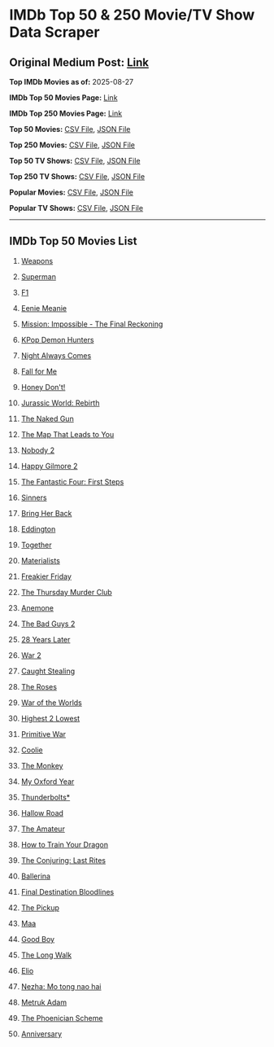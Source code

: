 # IMDb Top 50 & 250 Movie/TV Show Data Scraper

## Original Medium Post: [Link](https://medium.com/@nishantsahoo/which-movie-should-i-watch-5c83a3c0f5b1)

**Top IMDb Movies as of:** 2025-08-27

**IMDb Top 50 Movies Page:** [Link](https://www.imdb.com/search/title/?title_type=feature&release_date=2025-01-01,2025-12-31)

**IMDb Top 250 Movies Page:** [Link](https://www.imdb.com/chart/top/)

**Top 50 Movies:** [CSV File](/data/top50/movies.csv), [JSON File](/data/top50/movies.json)

**Top 250 Movies:** [CSV File](/data/top250/movies.csv), [JSON File](/data/top250/movies.json)

**Top 50 TV Shows:** [CSV File](/data/top50/shows.csv), [JSON File](/data/top50/shows.json)

**Top 250 TV Shows:** [CSV File](/data/top250/shows.csv), [JSON File](/data/top250/shows.json)

**Popular Movies:** [CSV File](/data/popular/movies.csv), [JSON File](/data/popular/movies.json)

**Popular TV Shows:** [CSV File](/data/popular/shows.csv), [JSON File](/data/popular/shows.json)

---

## IMDb Top 50 Movies List

1. [Weapons](https://www.imdb.com/title/tt26581740/)

2. [Superman](https://www.imdb.com/title/tt5950044/)

3. [F1](https://www.imdb.com/title/tt16311594/)

4. [Eenie Meanie](https://www.imdb.com/title/tt15514498/)

5. [Mission: Impossible - The Final Reckoning](https://www.imdb.com/title/tt9603208/)

6. [KPop Demon Hunters](https://www.imdb.com/title/tt14205554/)

7. [Night Always Comes](https://www.imdb.com/title/tt31567422/)

8. [Fall for Me](https://www.imdb.com/title/tt32543884/)

9. [Honey Don't!](https://www.imdb.com/title/tt30645201/)

10. [Jurassic World: Rebirth](https://www.imdb.com/title/tt31036941/)

11. [The Naked Gun](https://www.imdb.com/title/tt3402138/)

12. [The Map That Leads to You](https://www.imdb.com/title/tt33549478/)

13. [Nobody 2](https://www.imdb.com/title/tt28996126/)

14. [Happy Gilmore 2](https://www.imdb.com/title/tt31868189/)

15. [The Fantastic Four: First Steps](https://www.imdb.com/title/tt10676052/)

16. [Sinners](https://www.imdb.com/title/tt31193180/)

17. [Bring Her Back](https://www.imdb.com/title/tt32246771/)

18. [Eddington](https://www.imdb.com/title/tt31176520/)

19. [Together](https://www.imdb.com/title/tt31184028/)

20. [Materialists](https://www.imdb.com/title/tt30253473/)

21. [Freakier Friday](https://www.imdb.com/title/tt31956415/)

22. [The Thursday Murder Club](https://www.imdb.com/title/tt12001534/)

23. [Anemone](https://www.imdb.com/title/tt33549447/)

24. [The Bad Guys 2](https://www.imdb.com/title/tt30017619/)

25. [28 Years Later](https://www.imdb.com/title/tt10548174/)

26. [War 2](https://www.imdb.com/title/tt27425164/)

27. [Caught Stealing](https://www.imdb.com/title/tt1493274/)

28. [The Roses](https://www.imdb.com/title/tt31973693/)

29. [War of the Worlds](https://www.imdb.com/title/tt13186306/)

30. [Highest 2 Lowest](https://www.imdb.com/title/tt31194612/)

31. [Primitive War](https://www.imdb.com/title/tt18312380/)

32. [Coolie](https://www.imdb.com/title/tt27441481/)

33. [The Monkey](https://www.imdb.com/title/tt27714946/)

34. [My Oxford Year](https://www.imdb.com/title/tt4978342/)

35. [Thunderbolts\*](https://www.imdb.com/title/tt20969586/)

36. [Hallow Road](https://www.imdb.com/title/tt19403516/)

37. [The Amateur](https://www.imdb.com/title/tt0899043/)

38. [How to Train Your Dragon](https://www.imdb.com/title/tt26743210/)

39. [The Conjuring: Last Rites](https://www.imdb.com/title/tt22898462/)

40. [Ballerina](https://www.imdb.com/title/tt7181546/)

41. [Final Destination Bloodlines](https://www.imdb.com/title/tt9619824/)

42. [The Pickup](https://www.imdb.com/title/tt30445556/)

43. [Maa](https://www.imdb.com/title/tt30496762/)

44. [Good Boy](https://www.imdb.com/title/tt35521922/)

45. [The Long Walk](https://www.imdb.com/title/tt10374610/)

46. [Elio](https://www.imdb.com/title/tt4900148/)

47. [Nezha: Mo tong nao hai](https://www.imdb.com/title/tt34956443/)

48. [Metruk Adam](https://www.imdb.com/title/tt34691776/)

49. [The Phoenician Scheme](https://www.imdb.com/title/tt30840798/)

50. [Anniversary](https://www.imdb.com/title/tt12583926/)
